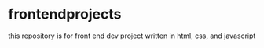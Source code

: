 # frontendprojects
this repository is for front end dev project written in html, css, and javascript
